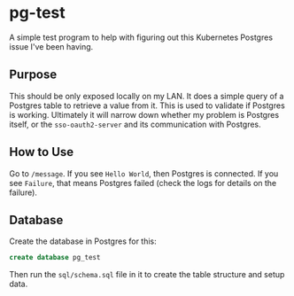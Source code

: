# pg-test

A simple test program to help with figuring out this Kubernetes Postgres issue I've been having.

## Purpose

This should be only exposed locally on my LAN. It does a simple query of a Postgres table to retrieve a value from it. This is used to validate if Postgres is working. Ultimately it will narrow down whether my problem is Postgres itself, or the `sso-oauth2-server` and its communication with Postgres.

## How to Use

Go to `/message`. If you see `Hello World`, then Postgres is connected. If you see `Failure`, that means Postgres failed (check the logs for details on the failure).

## Database

Create the database in Postgres for this:

```sql
create database pg_test
```

Then run the `sql/schema.sql` file in it to create the table structure and setup data.